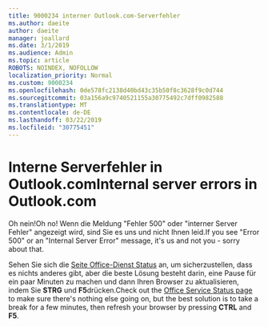 ```yaml
---
title: 9000234 interner Outlook.com-Serverfehler
ms.author: daeite
author: daeite
manager: joallard
ms.date: 3/1/2019
ms.audience: Admin
ms.topic: article
ROBOTS: NOINDEX, NOFOLLOW
localization_priority: Normal
ms.custom: 9000234
ms.openlocfilehash: 0de578fc2138d40bd43c35b50f8c3628f9c0d744
ms.sourcegitcommit: 03a156a9c9740521155a30775492c7dff0982588
ms.translationtype: MT
ms.contentlocale: de-DE
ms.lasthandoff: 03/22/2019
ms.locfileid: "30775451"
---
```

# <a name="internal-server-errors-in-outlookcom"></a><span data-ttu-id="00918-102">Interne Serverfehler in Outlook.com</span><span class="sxs-lookup"><span data-stu-id="00918-102">Internal server errors in Outlook.com</span></span>

<span data-ttu-id="00918-103">Oh nein!</span><span class="sxs-lookup"><span data-stu-id="00918-103">Oh no!</span></span> <span data-ttu-id="00918-104">Wenn die Meldung "Fehler 500" oder "interner Server Fehler" angezeigt wird, sind Sie es uns und nicht Ihnen leid.</span><span class="sxs-lookup"><span data-stu-id="00918-104">If you see "Error 500" or an "Internal Server Error" message, it's us and not you - sorry about that.</span></span>

<span data-ttu-id="00918-105">Sehen Sie sich die [Seite Office-Dienst Status](https://portal.office.com/servicestatus) an, um sicherzustellen, dass es nichts anderes gibt, aber die beste Lösung besteht darin, eine Pause für ein paar Minuten zu machen und dann Ihren Browser zu aktualisieren, indem Sie **STRG** und **F5**drücken.</span><span class="sxs-lookup"><span data-stu-id="00918-105">Check out the [Office Service Status page](https://portal.office.com/servicestatus) to make sure there's nothing else going on, but the best solution is to take a break for a few minutes, then refresh your browser by pressing **CTRL** and **F5**.</span></span>